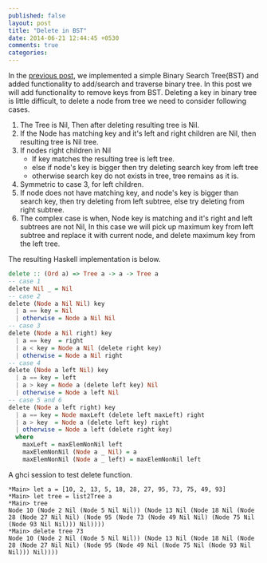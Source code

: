 ```yaml
---
published: false
layout: post
title: "Delete in BST"
date: 2014-06-21 12:44:45 +0530
comments: true
categories: 
---
```


In the [previous post][post1], we implemented a simple Binary Search Tree(BST) and added functionality to
add/search and traverse binary tree. In this post we will add functionality to remove
keys from BST. Deleting a key in binary tree is little difficult, to delete a node
from tree we need to consider following cases.

1. The Tree is Nil, Then after deleting resulting tree is Nil.
2. If the Node has matching key and it's left and right children are Nil, then resulting tree is Nil tree.
3. If nodes right children in Nil
   - If key matches the resulting tree is left tree.
   - else if node's key is bigger then try deleting search key from left tree
   - otherwise search key do not exists in tree, tree remains as it is.
4. Symmetric to case 3, for left children.
5. If node does not have matching key, and node's key is bigger than search key, then try deleting from left subtree, else try deleting from right subtree.
6. The complex case is when, Node key is matching and it's right and left subtrees are not Nil, In this case we will pick up maximum key from left subtree and replace it with current node, and delete maximum key from the left tree.

The resulting Haskell implementation is below.

```haskell
delete :: (Ord a) => Tree a -> a -> Tree a
-- case 1
delete Nil _ = Nil
-- case 2
delete (Node a Nil Nil) key
  | a == key = Nil
  | otherwise = Node a Nil Nil
-- case 3
delete (Node a Nil right) key
  | a == key  = right
  | a < key = Node a Nil (delete right key)
  | otherwise = Node a Nil right
-- case 4
delete (Node a left Nil) key
  | a == key = left
  | a > key = Node a (delete left key) Nil
  | otherwise = Node a left Nil
-- case 5 and 6  
delete (Node a left right) key
  | a == key = Node maxLeft (delete left maxLeft) right
  | a > key  = Node a (delete left key) right
  | otherwise = Node a left (delete right key)
  where
    maxLeft = maxElemNonNil left
    maxElemNonNil (Node a _ Nil) = a
    maxElemNonNil (Node a _ left) = maxElemNonNil left
```

A ghci session to test delete function.
```
*Main> let a = [10, 2, 13, 5, 18, 28, 27, 95, 73, 75, 49, 93]
*Main> let tree = list2Tree a
*Main> tree
Node 10 (Node 2 Nil (Node 5 Nil Nil)) (Node 13 Nil (Node 18 Nil (Node 28 (Node 27 Nil Nil) (Node 95 (Node 73 (Node 49 Nil Nil) (Node 75 Nil (Node 93 Nil Nil))) Nil))))
*Main> delete tree 73
Node 10 (Node 2 Nil (Node 5 Nil Nil)) (Node 13 Nil (Node 18 Nil (Node 28 (Node 27 Nil Nil) (Node 95 (Node 49 Nil (Node 75 Nil (Node 93 Nil Nil))) Nil))))
```

[post1]: /blog/2014/06/16/bst-in-haskell/

